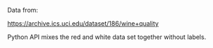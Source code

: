 
Data from:

https://archive.ics.uci.edu/dataset/186/wine+quality

Python API mixes the red and white data set together without labels.

